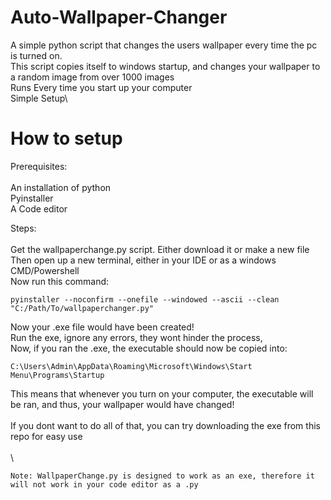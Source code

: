 # Auto-Wallpaper-Changer
A simple python script that changes the users wallpaper every time the pc is turned on.\
This script copies itself to windows startup, and changes your wallpaper to a random image from over 1000 images\
Runs Every time you start up your computer\
Simple Setup\

# How to setup
Prerequisites: \
\
An installation of python \
Pyinstaller \
A Code editor

Steps: \
\
Get the wallpaperchange.py script. Either download it or make a new file\
Then open up a new terminal, either in your IDE or as a windows CMD/Powershell\
Now run this command:
```
pyinstaller --noconfirm --onefile --windowed --ascii --clean  "C:/Path/To/wallpaperchanger.py"
```
Now your .exe file would have been created!\
Run the exe, ignore any errors, they wont hinder the process,\
Now, if you ran the .exe, the executable should now be copied into: 
```
C:\Users\Admin\AppData\Roaming\Microsoft\Windows\Start Menu\Programs\Startup
```
This means that whenever you turn on your computer, the executable will be ran, and thus, your wallpaper would have changed!\
\
If you dont want to do all of that, you can try downloading the exe from this repo for easy use\
\
\
```
Note: WallpaperChange.py is designed to work as an exe, therefore it will not work in your code editor as a .py
```
